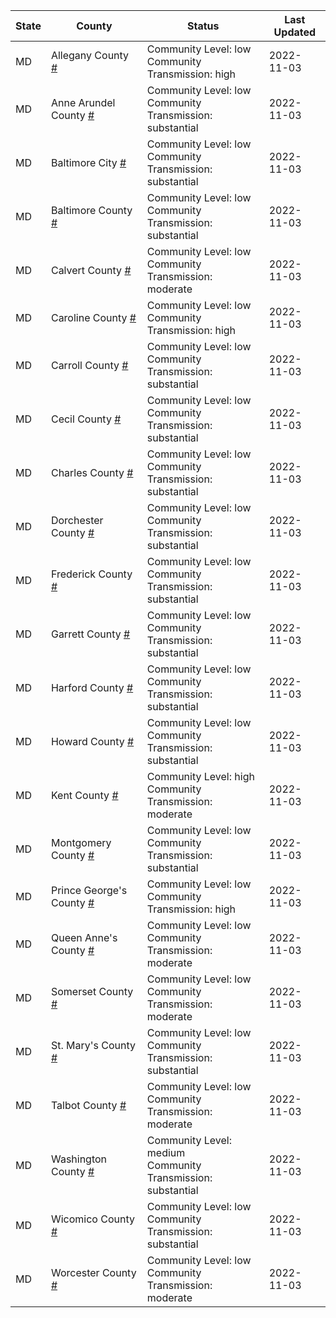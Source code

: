 State | County | Status | Last Updated
--- | --- | --- | --- 
MD | Allegany County <a href="#allegany_county">#</a> | <a name="allegany_county"></a>Community Level: low<br/>Community Transmission: high | 2022-11-03
MD | Anne Arundel County <a href="#anne_arundel_county">#</a> | <a name="anne_arundel_county"></a>Community Level: low<br/>Community Transmission: substantial | 2022-11-03
MD | Baltimore City <a href="#baltimore_city">#</a> | <a name="baltimore_city"></a>Community Level: low<br/>Community Transmission: substantial | 2022-11-03
MD | Baltimore County <a href="#baltimore_county">#</a> | <a name="baltimore_county"></a>Community Level: low<br/>Community Transmission: substantial | 2022-11-03
MD | Calvert County <a href="#calvert_county">#</a> | <a name="calvert_county"></a>Community Level: low<br/>Community Transmission: moderate | 2022-11-03
MD | Caroline County <a href="#caroline_county">#</a> | <a name="caroline_county"></a>Community Level: low<br/>Community Transmission: high | 2022-11-03
MD | Carroll County <a href="#carroll_county">#</a> | <a name="carroll_county"></a>Community Level: low<br/>Community Transmission: substantial | 2022-11-03
MD | Cecil County <a href="#cecil_county">#</a> | <a name="cecil_county"></a>Community Level: low<br/>Community Transmission: substantial | 2022-11-03
MD | Charles County <a href="#charles_county">#</a> | <a name="charles_county"></a>Community Level: low<br/>Community Transmission: substantial | 2022-11-03
MD | Dorchester County <a href="#dorchester_county">#</a> | <a name="dorchester_county"></a>Community Level: low<br/>Community Transmission: substantial | 2022-11-03
MD | Frederick County <a href="#frederick_county">#</a> | <a name="frederick_county"></a>Community Level: low<br/>Community Transmission: substantial | 2022-11-03
MD | Garrett County <a href="#garrett_county">#</a> | <a name="garrett_county"></a>Community Level: low<br/>Community Transmission: substantial | 2022-11-03
MD | Harford County <a href="#harford_county">#</a> | <a name="harford_county"></a>Community Level: low<br/>Community Transmission: substantial | 2022-11-03
MD | Howard County <a href="#howard_county">#</a> | <a name="howard_county"></a>Community Level: low<br/>Community Transmission: substantial | 2022-11-03
MD | Kent County <a href="#kent_county">#</a> | <a name="kent_county"></a>Community Level: high<br/>Community Transmission: moderate | 2022-11-03
MD | Montgomery County <a href="#montgomery_county">#</a> | <a name="montgomery_county"></a>Community Level: low<br/>Community Transmission: substantial | 2022-11-03
MD | Prince George's County <a href="#prince_george's_county">#</a> | <a name="prince_george's_county"></a>Community Level: low<br/>Community Transmission: high | 2022-11-03
MD | Queen Anne's County <a href="#queen_anne's_county">#</a> | <a name="queen_anne's_county"></a>Community Level: low<br/>Community Transmission: moderate | 2022-11-03
MD | Somerset County <a href="#somerset_county">#</a> | <a name="somerset_county"></a>Community Level: low<br/>Community Transmission: moderate | 2022-11-03
MD | St. Mary's County <a href="#st._mary's_county">#</a> | <a name="st._mary's_county"></a>Community Level: low<br/>Community Transmission: substantial | 2022-11-03
MD | Talbot County <a href="#talbot_county">#</a> | <a name="talbot_county"></a>Community Level: low<br/>Community Transmission: moderate | 2022-11-03
MD | Washington County <a href="#washington_county">#</a> | <a name="washington_county"></a>Community Level: medium<br/>Community Transmission: substantial | 2022-11-03
MD | Wicomico County <a href="#wicomico_county">#</a> | <a name="wicomico_county"></a>Community Level: low<br/>Community Transmission: substantial | 2022-11-03
MD | Worcester County <a href="#worcester_county">#</a> | <a name="worcester_county"></a>Community Level: low<br/>Community Transmission: moderate | 2022-11-03
